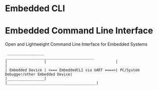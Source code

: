 # Embedded CLI
# Embedded Command Line Interface  
Open and Lightweight Command Line Interface for Embedded Systems 

```
 _________________                                  _________________________________________
|                 |                                |                                         |
| Embedded Device | <=== EmbeddedCLI via UART ====>| PC/System Debugger/other Embedded Device|
|_________________|                                |_________________________________________|

```
